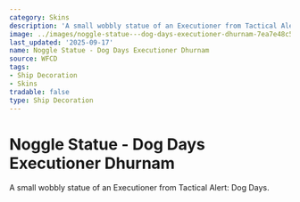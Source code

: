 ```yaml
---
category: Skins
description: 'A small wobbly statue of an Executioner from Tactical Alert: Dog Days.'
image: ../images/noggle-statue---dog-days-executioner-dhurnam-7ea7e48c58.png
last_updated: '2025-09-17'
name: Noggle Statue - Dog Days Executioner Dhurnam
source: WFCD
tags:
- Ship Decoration
- Skins
tradable: false
type: Ship Decoration
---
```


# Noggle Statue - Dog Days Executioner Dhurnam

A small wobbly statue of an Executioner from Tactical Alert: Dog Days.


